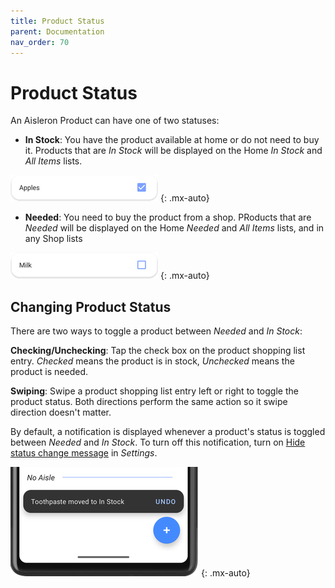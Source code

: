 ```yaml
---
title: Product Status
parent: Documentation
nav_order: 70
---
```


# Product Status

An Aisleron Product can have one of two statuses:  
* **In Stock**: You have the product available at home or do not need to buy it. Products that are *In Stock* will be displayed on the Home *In Stock* and *All Items* lists.

![In Stock Product](/assets/images/screenshots/alr-950-in-stock-product.png)
{: .mx-auto}

* **Needed**: You need to buy the product from a shop. PRoducts that are *Needed* will be displayed on the  Home *Needed* and *All Items* lists, and in any Shop lists

![Needed Product](/assets/images/screenshots/alr-960-needed-product.png)
{: .mx-auto}

## Changing Product Status
There are two ways to toggle a product between *Needed* and *In Stock*:  

**Checking/Unchecking**: Tap the check box on the product shopping list entry. *Checked* means the product is in stock, *Unchecked* means the product is needed.

**Swiping**: Swipe a product  shopping list entry left or right to toggle the product status. Both directions perform the same action so it swipe direction doesn't matter.

By default, a notification is displayed whenever a product's status is toggled between *Needed* and *In Stock*. To turn off this notification, turn on [Hide status change message]({{site.baseurl}}/docs/documentation/settings#shopping-list-options) in *Settings*.

![Status Change Snack Bar](/assets/images/screenshots/alr-240-status-change-snackbar-partial.png)
{: .mx-auto}